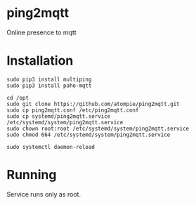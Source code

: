 # ping2mqtt
Online presence to mqtt

# Installation

    sudo pip3 install multiping
    sudo pip3 install paho-mqtt
    
    cd /opt
    sudo git clone https://github.com/atompie/ping2mqtt.git
    sudo cp ping2mqtt.conf /etc/ping2mqtt.conf
    sudo cp systemd/ping2mqtt.service /etc/systemd/system/ping2mqtt.service
    sudo chown root:root /etc/systemd/system/ping2mqtt.service
    sudo chmod 664 /etc/systemd/system/ping2mqtt.service

    sudo systemctl daemon-reload
    
# Running

Service runs only as root.
